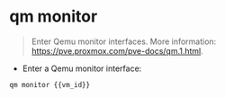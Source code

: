 # qm monitor

> Enter Qemu monitor interfaces.
> More information: <https://pve.proxmox.com/pve-docs/qm.1.html>.

- Enter a Qemu monitor interface:

`qm monitor {{vm_id}}`
